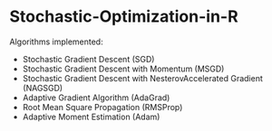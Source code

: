 # Stochastic-Optimization-in-R

Algorithms implemented: 
- Stochastic Gradient Descent (SGD)
- Stochastic Gradient Descent with Momentum (MSGD)
- Stochastic Gradient Descent with NesterovAccelerated Gradient (NAGSGD)
- Adaptive Gradient Algorithm (AdaGrad)
- Root Mean Square Propagation (RMSProp) 
- Adaptive Moment Estimation (Adam)
